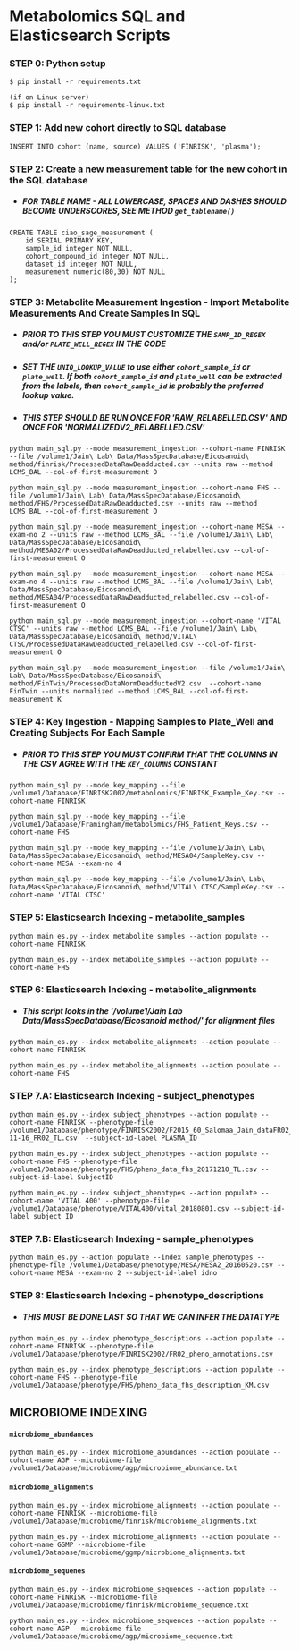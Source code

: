 # Metabolomics SQL and Elasticsearch Scripts

### STEP 0: Python setup
```
$ pip install -r requirements.txt

(if on Linux server)
$ pip install -r requirements-linux.txt
```

### STEP 1: Add new cohort directly to SQL database
```
INSERT INTO cohort (name, source) VALUES ('FINRISK', 'plasma');
```

### STEP 2: Create a new measurement table for the new cohort in the SQL database
- ##### FOR TABLE NAME - ALL LOWERCASE, SPACES AND DASHES SHOULD BECOME UNDERSCORES, SEE METHOD `get_tablename()`
```
CREATE TABLE ciao_sage_measurement (
    id SERIAL PRIMARY KEY,
    sample_id integer NOT NULL,
    cohort_compound_id integer NOT NULL,
    dataset_id integer NOT NULL,
    measurement numeric(80,30) NOT NULL
);
```

### STEP 3: Metabolite Measurement Ingestion - Import Metabolite Measurements And Create Samples In SQL
- ##### PRIOR TO THIS STEP YOU MUST CUSTOMIZE THE `SAMP_ID_REGEX` and/or `PLATE_WELL_REGEX` IN THE CODE
- ##### SET THE `UNIQ_LOOKUP_VALUE` to use either `cohort_sample_id` or `plate_well`.  If both `cohort_sample_id` and `plate_well` can be extracted from the labels, then `cohort_sample_id` is probably the preferred lookup value.

- ##### THIS STEP SHOULD BE RUN ONCE FOR 'RAW_RELABELLED.CSV' AND ONCE FOR 'NORMALIZEDV2_RELABELLED.CSV'


```
python main_sql.py --mode measurement_ingestion --cohort-name FINRISK --file /volume1/Jain\ Lab\ Data/MassSpecDatabase/Eicosanoid\ method/finrisk/ProcessedDataRawDeadducted.csv --units raw --method LCMS_BAL --col-of-first-measurement O
```


```
python main_sql.py --mode measurement_ingestion --cohort-name FHS --file /volume1/Jain\ Lab\ Data/MassSpecDatabase/Eicosanoid\ method/FHS/ProcessedDataRawDeadducted.csv --units raw --method LCMS_BAL --col-of-first-measurement O
```


```
python main_sql.py --mode measurement_ingestion --cohort-name MESA --exam-no 2 --units raw --method LCMS_BAL --file /volume1/Jain\ Lab\ Data/MassSpecDatabase/Eicosanoid\ method/MESA02/ProcessedDataRawDeadducted_relabelled.csv --col-of-first-measurement O
```


```
python main_sql.py --mode measurement_ingestion --cohort-name MESA --exam-no 4 --units raw --method LCMS_BAL --file /volume1/Jain\ Lab\ Data/MassSpecDatabase/Eicosanoid\ method/MESA04/ProcessedDataRawDeadducted_relabelled.csv --col-of-first-measurement O
```


```
python main_sql.py --mode measurement_ingestion --cohort-name 'VITAL CTSC' --units raw --method LCMS_BAL --file /volume1/Jain\ Lab\ Data/MassSpecDatabase/Eicosanoid\ method/VITAL\ CTSC/ProcessedDataRawDeadducted_relabelled.csv --col-of-first-measurement O
```

```
python main_sql.py --mode measurement_ingestion --file /volume1/Jain\ Lab\ Data/MassSpecDatabase/Eicosanoid\ method/FinTwin/ProcessedDataNormDeadductedV2.csv  --cohort-name FinTwin --units normalized --method LCMS_BAL --col-of-first-measurement K
```

### STEP 4: Key Ingestion - Mapping Samples to Plate_Well and Creating Subjects For Each Sample
- ##### PRIOR TO THIS STEP YOU MUST CONFIRM THAT THE COLUMNS IN THE CSV AGREE WITH THE `KEY_COLUMNS` CONSTANT


```
python main_sql.py --mode key_mapping --file /volume1/Database/FINRISK2002/metabolomics/FINRISK_Example_Key.csv --cohort-name FINRISK
```


```
python main_sql.py --mode key_mapping --file /volume1/Database/Framingham/metabolomics/FHS_Patient_Keys.csv --cohort-name FHS
```


```
python main_sql.py --mode key_mapping --file /volume1/Jain\ Lab\ Data/MassSpecDatabase/Eicosanoid\ method/MESA04/SampleKey.csv --cohort-name MESA --exam-no 4
```


```
python main_sql.py --mode key_mapping --file /volume1/Jain\ Lab\ Data/MassSpecDatabase/Eicosanoid\ method/VITAL\ CTSC/SampleKey.csv --cohort-name 'VITAL CTSC'
```

### STEP 5: Elasticsearch Indexing - metabolite_samples

```
python main_es.py --index metabolite_samples --action populate --cohort-name FINRISK
```

```
python main_es.py --index metabolite_samples --action populate --cohort-name FHS
```

### STEP 6: Elasticsearch Indexing - metabolite_alignments
- ##### This script looks in the '/volume1/Jain Lab Data/MassSpecDatabase/Eicosanoid method/' for alignment files


```
python main_es.py --index metabolite_alignments --action populate --cohort-name FINRISK
```


```
python main_es.py --index metabolite_alignments --action populate --cohort-name FHS
```

### STEP 7.A: Elasticsearch Indexing - subject_phenotypes



```
python main_es.py --index subject_phenotypes --action populate --cohort-name FINRISK --phenotype-file /volume1/Database/phenotype/FINRISK2002/F2015_60_Salomaa_Jain_dataFR02_FU16_2018-11-16_FR02_TL.csv  --subject-id-label PLASMA_ID
```


```
python main_es.py --index subject_phenotypes --action populate --cohort-name FHS --phenotype-file /volume1/Database/phenotype/FHS/pheno_data_fhs_20171210_TL.csv --subject-id-label SubjectID
```

```
python main_es.py --index subject_phenotypes --action populate --cohort-name 'VITAL 400' --phenotype-file /volume1/Database/phenotype/VITAL400/vital_20180801.csv --subject-id-label subject_ID
```

### STEP 7.B: Elasticsearch Indexing - sample_phenotypes


```
python main_es.py --action populate --index sample_phenotypes --phenotype-file /volume1/Database/phenotype/MESA/MESA2_20160520.csv --cohort-name MESA --exam-no 2 --subject-id-label idno
```

### STEP 8: Elasticsearch Indexing - phenotype_descriptions
- ##### THIS MUST BE DONE LAST SO THAT WE CAN INFER THE DATATYPE


```
python main_es.py --index phenotype_descriptions --action populate --cohort-name FINRISK --phenotype-file /volume1/Database/phenotype/FINRISK2002/FR02_pheno_annotations.csv
```


```
python main_es.py --index phenotype_descriptions --action populate --cohort-name FHS --phenotype-file /volume1/Database/phenotype/FHS/pheno_data_fhs_description_KM.csv
```

## MICROBIOME INDEXING

#### `microbiome_abundances`
```
python main_es.py --index microbiome_abundances --action populate --cohort-name AGP --microbiome-file /volume1/Database/microbiome/agp/microbiome_abundance.txt
```

#### `microbiome_alignments`
```
python main_es.py --index microbiome_alignments --action populate --cohort-name FINRISK --microbiome-file /volume1/Database/microbiome/finrisk/microbiome_alignments.txt
```

```
python main_es.py --index microbiome_alignments --action populate --cohort-name GGMP --microbiome-file /volume1/Database/microbiome/ggmp/microbiome_alignments.txt
```

#### `microbiome_sequenes`
```
python main_es.py --index microbiome_sequences --action populate --cohort-name FINRISK --microbiome-file /volume1/Database/microbiome/finrisk/microbiome_sequence.txt
```

```
python main_es.py --index microbiome_sequences --action populate --cohort-name AGP --microbiome-file /volume1/Database/microbiome/agp/microbiome_sequence.txt
```
